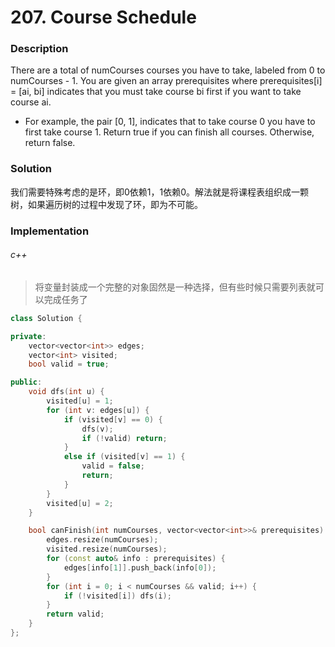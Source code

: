# 207. Course Schedule

### Description

There are a total of numCourses courses you have to take, labeled from 0 to numCourses - 1. You are given an array prerequisites where prerequisites[i] = [ai, bi] indicates that you must take course bi first if you want to take course ai.

- For example, the pair [0, 1], indicates that to take course 0 you have to first take course 1.
Return true if you can finish all courses. Otherwise, return false.

### Solution

我们需要特殊考虑的是环，即0依赖1，1依赖0。解法就是将课程表组织成一颗树，如果遍历树的过程中发现了环，即为不可能。

### Implementation

###### c++

> 将变量封装成一个完整的对象固然是一种选择，但有些时候只需要列表就可以完成任务了

```c++
class Solution {

private:
    vector<vector<int>> edges;
    vector<int> visited;
    bool valid = true;

public:
    void dfs(int u) {
        visited[u] = 1;
        for (int v: edges[u]) {
            if (visited[v] == 0) {
                dfs(v);
                if (!valid) return;
            }
            else if (visited[v] == 1) {
                valid = false;
                return;
            }
        }
        visited[u] = 2;
    }

    bool canFinish(int numCourses, vector<vector<int>>& prerequisites) {
        edges.resize(numCourses);
        visited.resize(numCourses);
        for (const auto& info : prerequisites) {
            edges[info[1]].push_back(info[0]);
        }
        for (int i = 0; i < numCourses && valid; i++) {
            if (!visited[i]) dfs(i);
        }
        return valid;
    }
};
```

